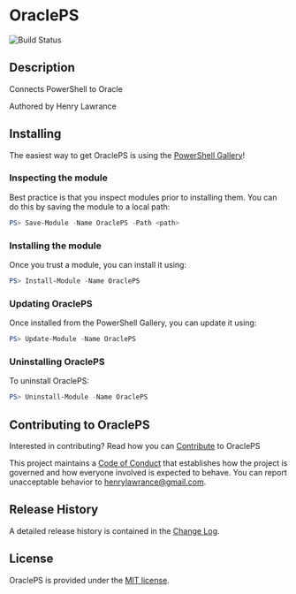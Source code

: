 # OraclePS

![Build Status](https://build.status.url.here)

## Description

Connects PowerShell to Oracle

Authored by Henry Lawrance

## Installing

The easiest way to get OraclePS is using the [PowerShell Gallery](https://powershellgallery.com/packages/OraclePS/)!

### Inspecting the module

Best practice is that you inspect modules prior to installing them. You can do this by saving the module to a local path:

``` PowerShell
PS> Save-Module -Name OraclePS -Path <path>
```

### Installing the module

Once you trust a module, you can install it using:

``` PowerShell
PS> Install-Module -Name OraclePS
```

### Updating OraclePS

Once installed from the PowerShell Gallery, you can update it using:

``` PowerShell
PS> Update-Module -Name OraclePS
```

### Uninstalling OraclePS

To uninstall OraclePS:

``` PowerShell
PS> Uninstall-Module -Name OraclePS
```

## Contributing to OraclePS

Interested in contributing? Read how you can [Contribute](contributing.md) to OraclePS

This project maintains a [Code of Conduct](code-of-conduct.md) that establishes how the project is governed and how everyone involved is expected to behave. You can report unacceptable behavior to [henrylawrance@gmail.com](mailto:henrylawrance@gmail.com).

## Release History

A detailed release history is contained in the [Change Log](CHANGELOG.md).

## License

OraclePS is provided under the [MIT license](LICENSE.md).
